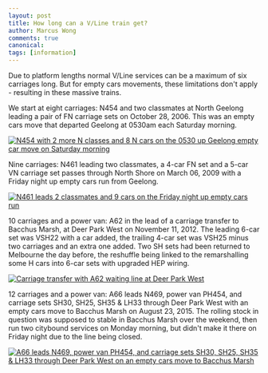 ```yaml
---
layout: post
title: How long can a V/Line train get?
author: Marcus Wong
comments: true
canonical: 
tags: [information]
---
```


Due to platform lengths normal V/Line services can be a maximum of six carriages long. But for empty cars movements, these limitations don't apply - resulting in these massive trains.

We start at eight carriages: N454 and two classmates at North Geelong leading a pair of FN carriage sets on October 28, 2006. This was an empty cars move that departed Geelong at 0530am each Saturday morning.

<a href="http://railgallery.wongm.com/vline-transfers/D172_7253.jpg.html"><img src="http://railgallery.wongm.com/cache/vline-transfers/D172_7253_595.jpg?cached=1554193809" alt="N454 with 2 more N classes and 8 N cars on the 0530 up Geelong empty car move on Saturday morning" /></a>

Nine carriages: N461 leading two classmates, a 4-car FN set and a 5-car VN carriage set passes through North Shore on March 06, 2009 with a Friday night up empty cars run from Geelong.

<a href="http://railgallery.wongm.com/vline-transfers/D812_1217.jpg.html"><img src="http://railgallery.wongm.com/cache/vline-transfers/D812_1217_595.jpg?cached=1554193773" alt="N461 leads 2 classmates and 9 cars on the Friday night up empty cars run" /></a>

10 carriages and a power van: A62 in the lead of a carriage transfer to Bacchus Marsh, at Deer Park West on November 11, 2012. The leading 6-car set was VSH22 with a car added, the trailing 4-car set was VSH25 minus two carriages and an extra one added. Two SH sets had been returned to Melbourne the day before, the reshuffle being linked to the remarshalling some H cars into 6-car sets with upgraded HEP wiring.

<a href="http://railgallery.wongm.com/vline-transfers/E117_7625.jpg.html"><img src="http://railgallery.wongm.com/cache/vline-transfers/E117_7625_595.jpg?cached=1554193377" alt="Carriage transfer with A62 waiting line at Deer Park West" /></a>

12 carriages and a power van: A66 leads N469, power van PH454, and carriage sets SH30, SH25, SH35 & LH33 through Deer Park West with an empty cars move to Bacchus Marsh on August 23, 2015. The rolling stock in question was supposed to stable in Bacchus Marsh over the weekend, then run two citybound services on Monday morning, but didn't make it there on Friday night due to the line being closed.

<a href="http://railgallery.wongm.com/vline-transfers/F112_0301.jpg.html"><img src="http://railgallery.wongm.com/cache/vline-transfers/F112_0301_595.jpg?cached=1554193467" alt="A66 leads N469, power van PH454, and carriage sets SH30, SH25, SH35 & LH33 through Deer Park West on an empty cars move to Bacchus Marsh" /></a>